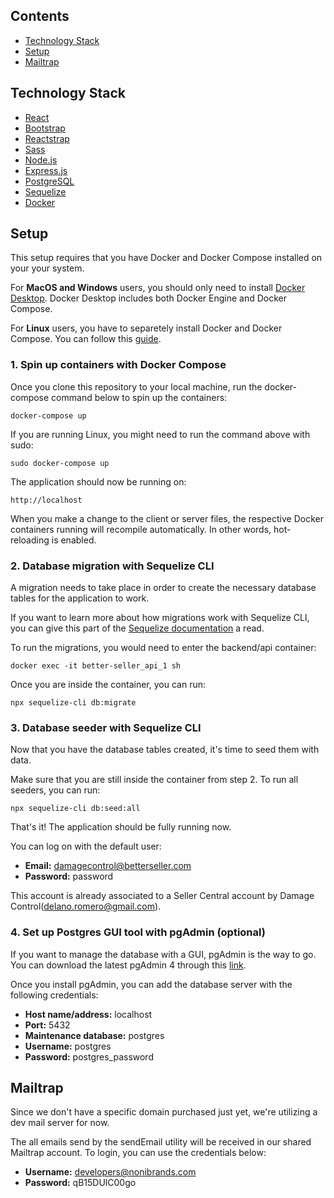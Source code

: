 ## Contents
- [Technology Stack](https://gitlab.com/noni-brands/better-seller/-/edit/develop/README.md#technology-stack)
- [Setup](https://gitlab.com/noni-brands/better-seller/-/edit/develop/README.md#setup)
- [Mailtrap](https://gitlab.com/noni-brands/better-seller/-/edit/develop/README.md#mailtrap)

## Technology Stack

- [React](https://reactjs.org/)
- [Bootstrap](https://getbootstrap.com/docs/4.5/getting-started/introduction/)
- [Reactstrap](https://reactstrap.github.io/)
- [Sass](https://sass-lang.com/)
- [Node.js](https://nodejs.org/)
- [Express.js](https://expressjs.com/)
- [PostgreSQL](https://www.postgresql.org/)
- [Sequelize](https://sequelize.org/)
- [Docker](https://www.docker.com/)

## Setup

This setup requires that you have Docker and Docker Compose installed on your your system.

For **MacOS and Windows** users, you should only need to install [Docker Desktop](https://www.docker.com/products/docker-desktop). Docker Desktop includes both Docker Engine and Docker Compose.

For **Linux** users, you have to separetely install Docker and Docker Compose. You can follow this [guide](https://docs.docker.com/compose/install/). 

### 1. Spin up containers with Docker Compose
Once you clone this repository to your local machine, run the docker-compose command below to spin up the containers:

```
docker-compose up
```

If you are running Linux, you might need to run the command above with sudo:

```
sudo docker-compose up
```

The application should now be running on:

```
http://localhost
```

When you make a change to the client or server files, the respective Docker containers running will recompile automatically. In other words, hot-reloading is enabled.

### 2. Database migration with Sequelize CLI

A migration needs to take place in order to create the necessary database tables for the application to work.

If you want to learn more about how migrations work with Sequelize CLI, you can give this part of the [Sequelize documentation](https://sequelize.org/master/manual/migrations.html) a read.

To run the migrations, you would need to enter the backend/api container:

```
docker exec -it better-seller_api_1 sh
```

Once you are inside the container, you can run:
```
npx sequelize-cli db:migrate
```

### 3. Database seeder with Sequelize CLI
Now that you have the database tables created, it's time to seed them with data. 

Make sure that you are still inside the container from step 2. To run all seeders, you can run:

```
npx sequelize-cli db:seed:all
```
That's it! The application should be fully running now. 

You can log on with the default user:

- **Email:** damagecontrol@betterseller.com
- **Password:** password

This account is already associated to a Seller Central account by Damage Control(delano.romero@gmail.com).

### 4. Set up Postgres GUI tool with pgAdmin (optional)

If you want to manage the database with a GUI, pgAdmin is the way to go. You can download the latest pgAdmin 4 through this [link](https://www.pgadmin.org/download/).

Once you install pgAdmin, you can add the database server with the following credentials:

- **Host name/address:** localhost
- **Port:** 5432
- **Maintenance database:** postgres
- **Username:** postgres
- **Password:** postgres_password

## Mailtrap
Since we don't have a specific domain purchased just yet, we're utilizing a dev mail server for now. 

The all emails send by the sendEmail utility will be received in our shared Mailtrap account. To login, you can use the credentials below:
- **Username:** developers@nonibrands.com
- **Password:** qB15DUlC00go
